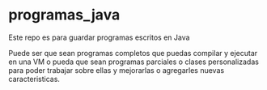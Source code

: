 # programas_java
Este repo es para guardar programas escritos en Java

Puede ser que sean programas completos que puedas compilar y ejecutar en una VM
o pueda que sean programas parciales o clases personalizadas para poder trabajar
sobre ellas y mejorarlas o agregarles nuevas caracteristicas.
